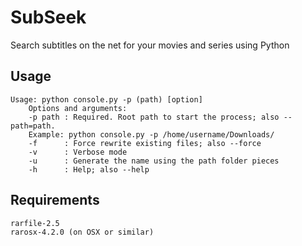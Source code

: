 # SubSeek
Search subtitles on the net for your movies and series using Python

## Usage
```
Usage: python console.py -p (path) [option]
    Options and arguments:
    -p path : Required. Root path to start the process; also --path=path.
    Example: python console.py -p /home/username/Downloads/
    -f      : Force rewrite existing files; also --force
    -v      : Verbose mode
    -u      : Generate the name using the path folder pieces
    -h      : Help; also --help
```

## Requirements
```
rarfile-2.5
rarosx-4.2.0 (on OSX or similar)
```
